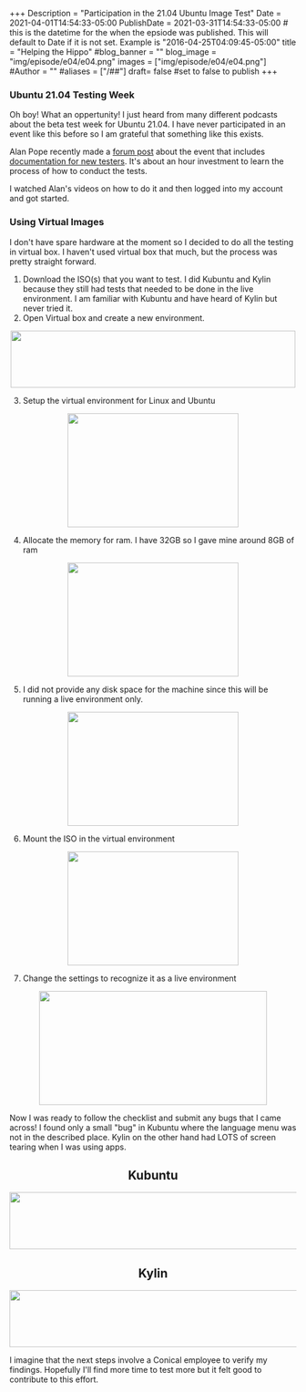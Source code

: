 +++
Description = "Participation in the 21.04 Ubuntu Image Test"
Date = 2021-04-01T14:54:33-05:00
PublishDate = 2021-03-31T14:54:33-05:00 # this is the datetime for the when the epsiode was published. This will default to Date if it is not set. Example is "2016-04-25T04:09:45-05:00"
title = "Helping the Hippo"
#blog_banner = ""
blog_image = "img/episode/e04/e04.png"
images = ["img/episode/e04/e04.png"]
#Author = ""
#aliases = ["/##"]
draft= false #set to false to publish
+++
### Ubuntu 21.04 Testing Week
Oh boy! What an oppertunity! I just heard from many different podcasts about the beta test week for Ubuntu 21.04. I have never participated in an event like this before so I am grateful that something like this exists.

Alan Pope recently made a [forum post](https://discourse.ubuntu.com/t/ubuntu-21-04-testing-week/21519) about the event that includes [documentation for new testers](https://wiki.ubuntu.com/QATeam/Overview/NewTesters). It's about an hour investment to learn the process of how to conduct the tests. 

I watched Alan's videos on how to do it and then logged into my account and got started.

### Using Virtual Images
I don't have spare hardware at the moment so I decided to do all the testing in virtual box. I haven't used virtual box that much, but the process was pretty straight forward. 

1. Download the ISO(s) that you want to test. I did Kubuntu and Kylin because they still had tests that needed to be done in the live environment. I am familiar with Kubuntu and have heard of Kylin but never tried it.
2. Open Virtual box and create a new environment.

<p style="text-align:center;"><img src="https://linuxlemming.com/img/episode/e04/new.png" width="500" height="100"/>

3. Setup the virtual environment for Linux and Ubuntu

<p style="text-align:center;"><img src="https://linuxlemming.com/img/episode/e04/type.png" width="300" height="200"/>

4. Allocate the memory for ram. I have 32GB so I gave mine around 8GB of ram
<p style="text-align:center;"><img src="https://linuxlemming.com/img/episode/e04/memory.png" width="300" height="200"/>

5. I did not provide any disk space for the machine since this will be running a live environment only.

<p style="text-align:center;"><img src="https://linuxlemming.com/img/episode/e04/nodisk.png" width="300" height="200"/>

6. Mount the ISO in the virtual environment

<p style="text-align:center;"><img src="https://linuxlemming.com/img/episode/e04/iso.png" width="300" height="200"/>

7. Change the settings to recognize it as a live environment

<p style="text-align:center;"><img src="https://linuxlemming.com/img/episode/e04/live.png" width="400" height="200"/>

Now I was ready to follow the checklist and submit any bugs that I came across! I found only a small "bug" in Kubuntu where the language menu was not in the described place. Kylin on the other hand had LOTS of screen tearing when I was using apps.
<h2 style="text-align:center;"> Kubuntu </h2>  
<p style="text-align:center;"><img src="https://linuxlemming.com/img/episode/e04/kbuntu.png" width="600" height="100"/>
<h2 style="text-align:center;"> Kylin </h2> 
<p style="text-align:center;"><img src="https://linuxlemming.com/img/episode/e04/kylin.png" width="600" height="100"/>

I imagine that the next steps involve a Conical employee to verify my findings. Hopefully I'll find more time to test more but it felt good to contribute to this effort.